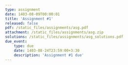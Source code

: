 ```yaml
---
type: assignment
date: 1403-08-09T00:00:01
title: 'Assignment #1'
released: false
pdf: /static_files/assignments/asg.pdf
attachment: /static_files/assignments/asg.zip
solutions: /static_files/assignments/asg_solutions.pdf
due_event: 
    type: due
    date: 1403-08-24T23:59:00+3:30
    description: 'Assignment #1 due'
---
```


